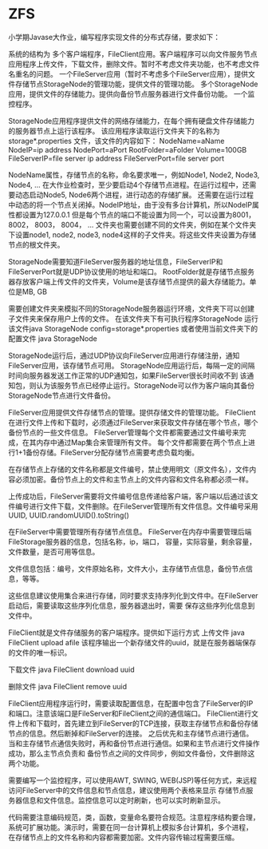 # ZFS
小学期Javase大作业，编写程序实现文件的分布式存储，要求如下：

系统的结构为
  多个客户端程序，FileClient应用。客户端程序可以向文件服务节点应用程序上传文件，下载文件，删除文件。暂时不考虑文件夹功能，也不考虑文件名重名的问题。
  一个FileServer应用（暂时不考虑多个FileServer应用），提供文件存储节点StorageNode的管理功能，提供文件的管理功能。
  多个StorageNode应用，提供文件的存储能力。提供向备份节点服务器进行文件备份功能。
  一个监控程序。


StorageNode应用程序提供文件的网络存储能力，在每个拥有硬盘文件存储能力的服务器节点上运行该程序。
该应用程序读取运行文件夹下的名称为storage*.properties
文件，该文件的内容如下：
NodeName=aName
NodeIP=ip address
NodePort=aPort
RootFolder=aFolder
Volume=100GB
FileServerIP=file server ip address
FileServerPort=file server port

NodeName属性，存储节点的名称，命名要求唯一，例如Node1, Node2, Node3, Node4, ...
在大作业检查时，至少要启动4个存储节点进程。在运行过程中，还需要动态启动Node5, Node6两个进程，进行动态的存储扩展。
还需要在运行过程中动态的将一个节点关闭掉。NodeIP地址，由于没有多台计算机，所以NodeIP属性都设置为127.0.0.1
但是每个节点的端口不能设置为同一个，可以设置为8001， 8002， 8003， 8004， ...
文件夹也需要创建不同的文件夹，例如在某个文件夹下设置node1, node2, node3, node4这样的子文件夹。将这些文件夹设置为存储节点的根文件夹。

StorageNode需要知道FileServer服务器的地址信息，FileServerIP和FileServerPort就是UDP协议使用的地址和端口。
RootFolder就是存储节点服务器存放客户端上传文件的文件夹，Volume是该存储节点提供的最大存储能力。单位是MB, GB


需要创建文件夹来模拟不同的StorageNode服务器运行环境，文件夹下可以创建子文件夹来保存用户上传的文件。
在该文件夹下有可执行程序StorageNode
运行该文件java StorageNode config=storage*.properties
或者使用当前文件夹下的配置文件   java StorageNode

StorageNode运行后，通过UDP协议向FileServer应用进行存储注册，通知FileServer应用，该存储节点可用。
StorageNode应用运行后，每隔一定的间隔时间向服务器发送工作正常的UDP通知包，如果FileServer很长时间收不到
该通知包，则认为该服务节点已经停止运行。StorageNode可以作为客户端向其备份StorageNode节点进行文件备份。





FileServer应用提供文件存储节点的管理。提供存储文件的管理功能。
FileClient在进行文件上传和下载时，必须通过FileServer来获取文件存储在哪个节点，哪个备份节点的一些文件信息。
FileServer管理每个文件都需要通过文件编号来完成，在其内存中通过Map集合来管理所有文件。
每个文件都需要在两个节点上进行1+1备份存储。FileServer分配存储节点需要考虑负载均衡。

在存储节点上存储的文件名称都是文件编号，禁止使用明文（原文件名），文件内容必须加密。备份节点上的文件和主节点上的文件内容和文件名称都必须一样。

上传成功后，FileServer需要将文件编号信息传递给客户端，客户端以后通过该文件编号进行文件下载，文件删除。在FileServer管理所有文件信息。文件编号采用UUID, UUID.randomUUID().toString()

在FileServer中需要管理所有存储节点信息。
FileServer在内存中需要管理后端FileStorage服务器的信息，包括名称，ip，端口，
容量，实际容量，剩余容量，文件数量，是否可用等信息。

文件信息包括：编号，文件原始名称，文件大小，主存储节点信息，备份节点信息，等等。

这些信息建议使用集合来进行存储，同时要求支持序列化到文件中。在FileServer启动后，需要读取这些序列化信息，服务器退出时，需要
保存这些序列化信息到文件中。





FileClient就是文件存储服务的客户端程序。提供如下运行方式
上传文件
java FileClient upload afile
该程序输出一个新存储文件的uuid，就是在服务器端保存的文件的唯一标识。

下载文件
java FileClient download uuid

删除文件
java FileClient remove uuid


FileClient应用程序运行时，需要读取配置信息，在配置中包含了FileServer的IP和端口。注意该端口是FileServer和FileClient之间的通信端口。
FileClient进行文件上传和下载时，首先建立到FileServer的TCP连接，获取主存储节点和备份存储节点的信息。然后断掉和FileServer的连接。
之后优先和主存储节点进行通信。当和主存储节点通信失败时，再和备份节点进行通信。如果和主节点进行文件操作成功，那么主节点负责和
备份节点之间的文件同步，例如文件备份，文件删除这两个功能。


需要编写一个监控程序，可以使用AWT, SWING, WEB(JSP)等任何方式，来远程访问FileServer中的文件信息和节点信息，建议使用两个表格来显示
存储节点服务器信息和文件信息。监控信息可以定时刷新，也可以实时刷新显示。


代码需要注意编码规范，类，函数，变量命名要符合规范。注意程序结构要合理，系统可扩展功能。演示时，需要在同一台计算机上模拟多台计算机，多个进程，
在存储节点上的文件名称和内容都需要加密。文件内容传输过程需要压缩。
